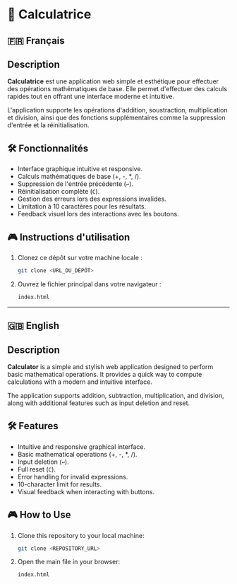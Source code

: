 # 🧮 Calculatrice

## 🇫🇷 Français 

## Description
**Calculatrice** est une application web simple et esthétique pour effectuer des opérations mathématiques de base. Elle permet d'effectuer des calculs rapides tout en offrant une interface moderne et intuitive.

L'application supporte les opérations d'addition, soustraction, multiplication et division, ainsi que des fonctions supplémentaires comme la suppression d'entrée et la réinitialisation.


## 🛠️ Fonctionnalités
- Interface graphique intuitive et responsive.
- Calculs mathématiques de base (+, -, *, /).
- Suppression de l'entrée précédente (`↩`).
- Réinitialisation complète (`C`).
- Gestion des erreurs lors des expressions invalides.
- Limitation à 10 caractères pour les résultats.
- Feedback visuel lors des interactions avec les boutons.


## 🎮 Instructions d'utilisation
1. Clonez ce dépôt sur votre machine locale :
   ```bash
   git clone <URL_DU_DÉPÔT>
   ```
2. Ouvrez le fichier principal dans votre navigateur :
   ```bash
   index.html
   ```

--- 

## 🇬🇧 **English**

## Description
**Calculator** is a simple and stylish web application designed to perform basic mathematical operations. It provides a quick way to compute calculations with a modern and intuitive interface.

The application supports addition, subtraction, multiplication, and division, along with additional features such as input deletion and reset.



## 🛠️ Features
- Intuitive and responsive graphical interface.
- Basic mathematical operations (+, -, *, /).
- Input deletion (`↩`).
- Full reset (`C`).
- Error handling for invalid expressions.
- 10-character limit for results.
- Visual feedback when interacting with buttons.



## 🎮 How to Use
1. Clone this repository to your local machine:
   ```bash
   git clone <REPOSITORY_URL>
   ```
2. Open the main file in your browser:
   ```bash
   index.html
   ```


